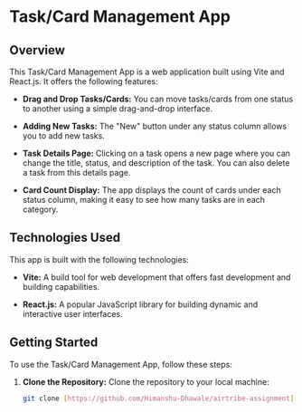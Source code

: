 # Task/Card Management App

## Overview

This Task/Card Management App is a web application built using Vite and React.js. It offers the following features:

- **Drag and Drop Tasks/Cards:** You can move tasks/cards from one status to another using a simple drag-and-drop interface.

- **Adding New Tasks:** The "New" button under any status column allows you to add new tasks.

- **Task Details Page:** Clicking on a task opens a new page where you can change the title, status, and description of the task. You can also delete a task from this details page.

- **Card Count Display:** The app displays the count of cards under each status column, making it easy to see how many tasks are in each category.

## Technologies Used

This app is built with the following technologies:

- **Vite:** A build tool for web development that offers fast development and building capabilities.

- **React.js:** A popular JavaScript library for building dynamic and interactive user interfaces.

## Getting Started

To use the Task/Card Management App, follow these steps:

1. **Clone the Repository:** Clone the repository to your local machine:

   ```bash
   git clone [https://github.com/Himanshu-Dhawale/airtribe-assignment]
